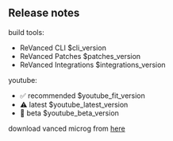 ## Release notes

build tools:
* ReVanced CLI $cli_version
* ReVanced Patches $patches_version
* ReVanced Integrations $integrations_version

youtube:
* :white_check_mark: recommended $youtube_fit_version
* :warning: latest $youtube_latest_version
* :construction: beta $youtube_beta_version

download vanced microg from [here]($vanced_microg_url)
